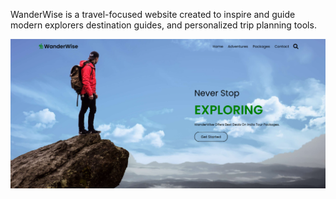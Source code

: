 WanderWise is a travel-focused website created to inspire and guide modern explorers destination guides, and personalized trip planning tools.


![image alt](https://github.com/HarshBhuva319/WanderWise/blob/94e9d5cfb48905035aa6f99d7e6be0ebb7fa6a5f/Glimps/home-page.png)
